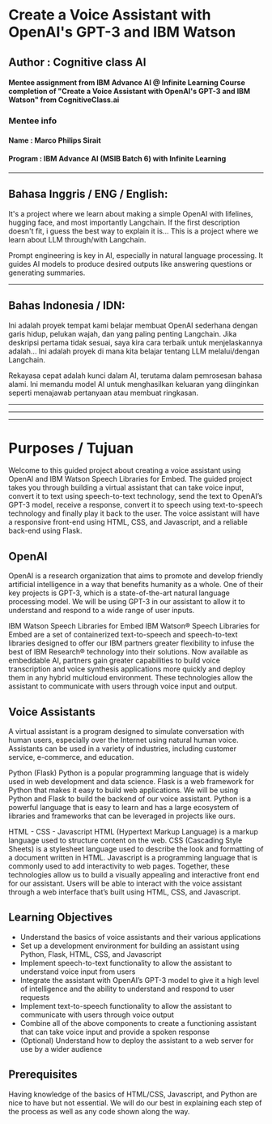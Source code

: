 
# Create a Voice Assistant with OpenAI's GPT-3 and IBM Watson
## Author : Cognitive class AI
#### Mentee assignment from IBM Advance AI @ Infinite Learning Course completion of "Create a Voice Assistant with OpenAI's GPT-3 and IBM Watson" from CognitiveClass.ai
### Mentee info
#### Name : Marco Philips Sirait
#### Program : IBM Advance AI (MSIB Batch 6) with Infinite Learning

---

Bahasa Inggris / ENG / English:
---
It's a project where we learn about making a simple OpenAI with lifelines, hugging face, and most importantly Langchain. If the first description doesn't fit, i guess the best way to explain it is... This is a project where we learn about LLM through/with Langchain.

Prompt engineering is key in AI, especially in natural language processing. It guides AI models to produce desired outputs like answering questions or generating summaries.

---

Bahas Indonesia / IDN:
---
Ini adalah proyek tempat kami belajar membuat OpenAI sederhana dengan garis hidup, pelukan wajah, dan yang paling penting Langchain. Jika deskripsi pertama tidak sesuai, saya kira cara terbaik untuk menjelaskannya adalah... Ini adalah proyek di mana kita belajar tentang LLM melalui/dengan Langchain.

Rekayasa cepat adalah kunci dalam AI, terutama dalam pemrosesan bahasa alami. Ini memandu model AI untuk menghasilkan keluaran yang diinginkan seperti menajawab pertanyaan atau membuat ringkasan.

---
---
---

# Purposes / Tujuan
Welcome to this guided project about creating a voice assistant using OpenAI and IBM Watson Speech Libraries for Embed. The guided project takes you through building a virtual assistant that can take voice input, convert it to text using speech-to-text technology, send the text to OpenAI’s GPT-3 model, receive a response, convert it to speech using text-to-speech technology and finally play it back to the user. The voice assistant will have a responsive front-end using HTML, CSS, and Javascript, and a reliable back-end using Flask.

## OpenAI
OpenAI is a research organization that aims to promote and develop friendly artificial intelligence in a way that benefits humanity as a whole. One of their key projects is GPT-3, which is a state-of-the-art natural language processing model. We will be using GPT-3 in our assistant to allow it to understand and respond to a wide range of user inputs.

IBM Watson Speech Libraries for Embed
IBM Watson® Speech Libraries for Embed are a set of containerized text-to-speech and speech-to-text libraries designed to offer our IBM partners greater flexibility to infuse the best of IBM Research® technology into their solutions. Now available as embeddable AI, partners gain greater capabilities to build voice transcription and voice synthesis applications more quickly and deploy them in any hybrid multicloud environment. These technologies allow the assistant to communicate with users through voice input and output.

## Voice Assistants
A virtual assistant is a program designed to simulate conversation with human users, especially over the Internet using natural human voice. Assistants can be used in a variety of industries, including customer service, e-commerce, and education.

Python (Flask)
Python is a popular programming language that is widely used in web development and data science. Flask is a web framework for Python that makes it easy to build web applications. We will be using Python and Flask to build the backend of our voice assistant. Python is a powerful language that is easy to learn and has a large ecosystem of libraries and frameworks that can be leveraged in projects like ours.

HTML - CSS - Javascript
HTML (Hypertext Markup Language) is a markup language used to structure content on the web. CSS (Cascading Style Sheets) is a stylesheet language used to describe the look and formatting of a document written in HTML. Javascript is a programming language that is commonly used to add interactivity to web pages. Together, these technologies allow us to build a visually appealing and interactive front end for our assistant. Users will be able to interact with the voice assistant through a web interface that’s built using HTML, CSS, and Javascript.

## Learning Objectives
- Understand the basics of voice assistants and their various applications
- Set up a development environment for building an assistant using Python, Flask, HTML, CSS, and Javascript
- Implement speech-to-text functionality to allow the assistant to understand voice input from users
- Integrate the assistant with OpenAI’s GPT-3 model to give it a high level of intelligence and the ability to understand and respond to user requests
- Implement text-to-speech functionality to allow the assistant to communicate with users through voice output
- Combine all of the above components to create a functioning assistant that can take voice input and provide a spoken response
- (Optional) Understand how to deploy the assistant to a web server for use by a wider audience

## Prerequisites
Having knowledge of the basics of HTML/CSS, Javascript, and Python are nice to have but not essential. We will do our best in explaining each step of the process as well as any code shown along the way.
